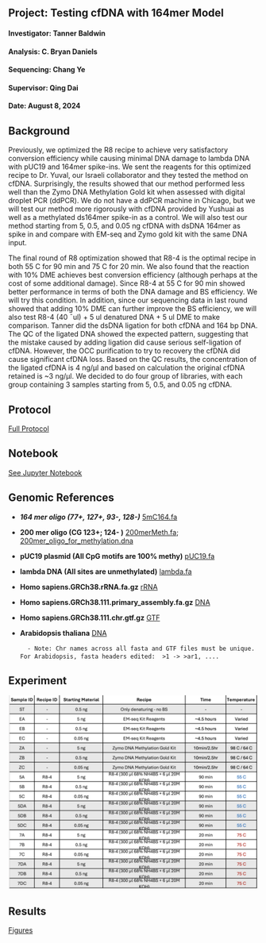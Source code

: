 ## Project: Testing cfDNA with 164mer Model
#### Investigator: Tanner Baldwin
#### Analysis: C. Bryan Daniels
#### Sequencing: Chang Ye
#### Supervisor: Qing Dai
#### Date: August 8, 2024

## Background
Previously, we optimized the R8 recipe to achieve very satisfactory conversion efficiency while causing minimal DNA damage to lambda DNA with pUC19 and 164mer spike-ins. We sent the reagents for this optimized recipe to Dr. Yuval, our Israeli collaborator and they tested the method on cfDNA. Surprisingly, the results showed that our method performed less well than the Zymo DNA Methylation Gold kit when assessed with digital droplet PCR (ddPCR). We do not have a ddPCR machine in Chicago, but we will test our method more rigorously with cfDNA provided by Yushuai as well as a methylated ds164mer spike-in as a control. We will also test our method starting from 5, 0.5, and 0.05 ng cfDNA with dsDNA 164mer as spike in and compare with EM-seq and Zymo gold kit with the same DNA input.

The final round of R8 optimization showed that R8-4 is the optimal recipe in both 55 C for 90 min and 75 C for 20 min. We also found that the reaction with 10% DME achieves best conversion efficiency (although perhaps at the cost of some additional damage). Since R8-4 at 55 C for 90 min showed better performance in terms of both the DNA damage and BS efficiency. We will try this condition. In addition, since our sequencing data in last round showed that adding 10% DME can further improve the BS efficiency, we will also test R8-4 (40 ¯ul) + 5 ul denatured DNA + 5 ul DME to make comparison. Tanner did the dsDNA ligation for both cfDNA and 164 bp DNA. The QC of the ligated DNA showed the expected pattern, suggesting that the mistake caused by adding ligation did cause serious self-ligation of cfDNA. However, the OCC purification to try to recovery the cfDNA did cause significant cfDNA loss. Based on the QC results, the concentration of the ligated cfDNA is 4 ng/µl and based on calculation the original cfDNA retained is ~3 ng/µl. We decided to do four group of libraries, with each group containing 3 samples starting from 5, 0.5, and 0.05 ng cfDNA.

## Protocol

[Full Protocol](docs/protocol.pdf)

## Notebook

[See Jupyter Notebook](workspace/ubs_seq.ipynb) 

## Genomic References<aside>

<aside>

- ***164 mer oligo (77+, 127+, 93-, 128-)*** [5mC164.fa](https://raw.githubusercontent.com/prairie-guy/Genomic_References/main/BAT_seq/5mC164.fa)

- **200 mer oligo (CG 123+; 124- )**
        [200merMeth.fa](https://raw.githubusercontent.com/prairie-guy/Genomic_References/main/BAT_seq/200merMeth.fa);
        [200mer_oligo_for_methylation.dna](https://prod-files-secure.s3.us-west-2.amazonaws.com/04c7f2aa-4abc-46e2-98f7-687750d34a4b/58ca08e3-6919-4711-ad4d-d2692f752922/200mer_oligo_for_methylation.dna)

- **pUC19 plasmid (All CpG motifs are 100% methy)**
        [pUC19.fa](https://raw.githubusercontent.com/prairie-guy/Genomic_References/main/BAT_seq/pUC19.fa)

- **lambda DNA (All sites are unmethylated)**
        [lambda.fa](https://raw.githubusercontent.com/prairie-guy/Genomic_References/main/BAT_seq/lambda.fa)


- **Homo sapiens.GRCh38.rRNA.fa.gz**
        [rRNA](https://github.com/prairie-guy/Genomic_References/raw/refs/heads/main/RNA/Homo_sapiens.GRCh38.rRNA.fa.gz)

- **Homo sapiens.GRCh38.111.primary_assembly.fa.gz**
        [DNA](https://github.com/prairie-guy/Genomic_References/raw/refs/heads/main/DNA/Homo_sapiens.GRCh38.111.primary_assembly.fa.gz)

- **Homo sapiens.GRCh38.111.chr.gtf.gz**
        [GTF](https://github.com/prairie-guy/Genomic_References/raw/refs/heads/main/DNA/Homo_sapiens.GRCh38.111.chr.gtf.gz)

- **Arabidopsis thaliana**
        [DNA](https://github.com/prairie-guy/Genomic_References/raw/refs/heads/main/DNA/Arabidopsis_thaliana.TAIR10.dna.toplevel.fa.gz)

        - Note: Chr names across all fasta and GTF files must be unique. For Arabidopsis, fasta headers edited:  >1 -> >ar1, ....

<aside>


## Experiment

![Libraries](libraries.png)

 
## Results

[Figures](workspace/figures)

